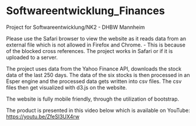 # Softwareentwicklung_Finances
Project for Softwareentwicklung/NK2 - DHBW Mannheim

Please use the Safari browser to view the website as it reads data from an external file which is not allowed in Firefox and Chrome. - This is because of the blocked cross references. The project works in Safari or if it is uploaded to a server.

The project uses data from the Yahoo Finance API, downloads the stock data of the last 250 days. The data of the six stocks is then processed in an Esper engine and the processed data gets written into csv files. The csv files then get visualized with d3.js on the website.

The website is fully mobile friendly, through the utilization of bootstrap.

The product is presented in this video below which is available on YouTube:
https://youtu.be/ZfeSI3UX4rw
